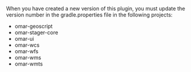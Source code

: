 When you have created a new version of this plugin, you must update the version number in the gradle.properties file in the following projects:

  * omar-geoscript
  * omar-stager-core
  * omar-ui
  * omar-wcs
  * omar-wfs
  * omar-wms
  * omar-wmts
